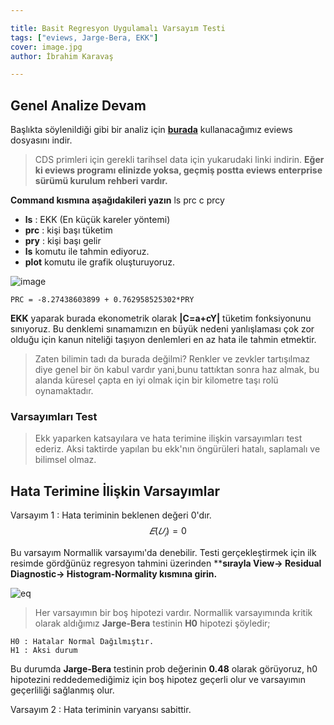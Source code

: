 ```yaml
---

title: Basit Regresyon Uygulamalı Varsayım Testi
tags: ["eviews, Jarge-Bera, EKK"]
cover: image.jpg
author: İbrahim Karavaş

---
```


## Genel Analize Devam

Başlıkta söylenildiği gibi bir analiz için [**burada**](https://iuedu-my.sharepoint.com/:f:/g/personal/ikaravas_ogr_iu_edu_tr/EknRAqmsuc1Mu3U07ztAp60Be-Mowmup14pXbTAKuagtDQ?e=RPck1U) kullanacağımız eviews dosyasını indir.

> CDS primleri için gerekli tarihsel data için yukarudaki linki indirin. **Eğer ki eviews programı elinizde yoksa, geçmiş postta eviews enterprise sürümü kurulum rehberi vardır.**

**Command kısmına aşağıdakileri yazın**
     ls prc c prcy

- **ls** : EKK (En küçük kareler yöntemi)
- **prc** : kişi başı tüketim
- **pry** : kişi başı gelir
- **ls** komutu ile tahmin ediyoruz.
- **plot** komutu ile grafik oluşturuyoruz.

![image](eq1.jpg)

    PRC = -8.27438603899 + 0.762958525302*PRY
**EKK** yaparak burada ekonometrik olarak **|C=a+cY|** tüketim fonksiyonunu sınıyoruz. Bu denklemi sınamamızın en büyük nedeni yanlışlaması çok zor olduğu için kanun niteliği taşıyon denlemleri en az hata ile tahmin etmektir.

>Zaten bilimin tadı da burada değilmi? Renkler ve zevkler tartışılmaz diye genel bir ön kabul vardır yani,bunu tattıktan sonra haz almak, bu alanda küresel çapta en iyi olmak için bir kilometre taşı rolü oynamaktadır.

### Varsayımları Test
> Ekk yaparken katsayılara ve hata terimine ilişkin varsayımları test ederiz. Aksi taktirde yapılan bu ekk'nın öngürüleri hatalı, saplamalı ve bilimsel olmaz.

## Hata Terimine İlişkin Varsayımlar

Varsayım 1 : Hata teriminin beklenen değeri 0'dır.
$$
  𝐸(𝑈_𝑖 )=0
  $$

Bu varsayım Normallik varsayımı'da denebilir. Testi gerçekleştirmek için ilk resimde gördğünüz regresyon tahmini üzerinden ****sırayla View-> Residual Diagnostic-> Histogram-Normality kısmına girin.**

![eq](image2.JPG)

> Her varsayımın bir boş hipotezi vardır. Normallik varsayımında kritik olarak aldığımız **Jarge-Bera** testinin **H0** hipotezi şöyledir;

    H0 : Hatalar Normal Dağılmıştır.
    H1 : Aksi durum
Bu durumda **Jarge-Bera** testinin prob değerinin **0.48** olarak görüyoruz, h0 hipotezini reddedemediğimiz için boş hipotez geçerli olur ve varsayımın geçerliliği sağlanmış olur.

Varsayım 2 : Hata teriminin varyansı sabittir.
